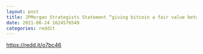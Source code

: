 ```yaml
--- 
layout: post 
title: JPMorgan Strategists Statement “giving bitcoin a fair value between $23,000 and $35,000 over the medium term, based on a comparison of its volatility versus gold.” 
date: 2021-06-24 1624576549 
categories: reddit 
--- 
```

https://redd.it/o7bc46